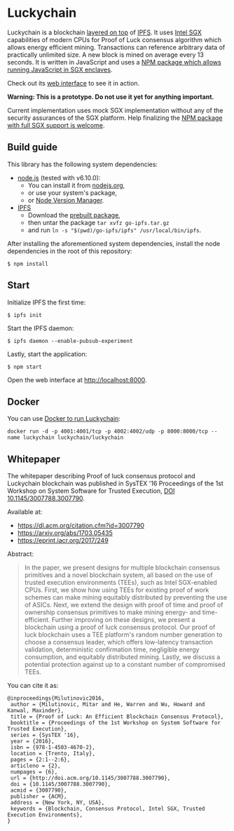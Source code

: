 # Luckychain

Luckychain is a blockchain [layered on top](http://mitar.tnode.com/post/146227562556/towards-layered-re-decentralized-web)
of [IPFS](https://ipfs.io/). It uses [Intel SGX](https://software.intel.com/en-us/sgx)
capabilities of modern CPUs for Proof of Luck consensus algorithm which allows energy efficient mining.
Transactions can reference arbitrary data of practically unlimited size. A new block is mined on
average every 13 seconds. It is written in JavaScript and uses a [NPM package which allows running JavaScript in SGX enclaves](https://github.com/luckychain/node-secureworker).

Check out its [web interface](https://lucky.tnode.com/) to see it in action.

**Warning: This is a prototype. Do not use it yet for anything important.**

Current implementation uses mock SGX implementation without any of the security assurances of the SGX platform.
Help finalizing the [NPM package with full SGX support is welcome](https://github.com/luckychain/node-secureworker).

## Build guide

This library has the following system dependencies:

* [node.js](https://nodejs.org/) (tested with v6.10.0): 
  * You can install it from [nodejs.org](https://nodejs.org/en/),
  * or use your system's package,
  * or [Node Version Manager](https://github.com/creationix/nvm).
* [IPFS](https://ipfs.io/)
  * Download the [prebuilt package](https://ipfs.io/docs/install/),
  * then untar the package `tar xvfz go-ipfs.tar.gz`
  * and run `ln -s "$(pwd)/go-ipfs/ipfs" /usr/local/bin/ipfs`.

After installing the aforementioned system dependencies, install the node dependencies in the root of this repository:

```
$ npm install
```

## Start

Initialize IPFS the first time:

```
$ ipfs init
```

Start the IPFS daemon:

```
$ ipfs daemon --enable-pubsub-experiment
```

Lastly, start the application:
```
$ npm start
```

Open the web interface at [http://localhost:8000](http://localhost:8000).

## Docker

You can use [Docker to run Luckychain](https://hub.docker.com/r/luckychain/luckychain/):

```
docker run -d -p 4001:4001/tcp -p 4002:4002/udp -p 8000:8000/tcp --name luckychain luckychain/luckychain
```

## Whitepaper

The whitepaper describing Proof of luck consensus protocol and Luckychain blockchain was published in
SysTEX '16 Proceedings of the 1st Workshop on System Software for Trusted Execution,
[DOI 10.1145/3007788.3007790](http://dx.doi.org/10.1145/3007788.3007790).

Available at:

* https://dl.acm.org/citation.cfm?id=3007790
* https://arxiv.org/abs/1703.05435
* https://eprint.iacr.org/2017/249

Abstract:

> In the paper, we present designs for multiple blockchain consensus primitives and a novel blockchain
> system, all based on the use of trusted execution environments (TEEs), such as Intel SGX-enabled CPUs.
> First, we show how using TEEs for existing proof of work schemes can make mining equitably distributed
> by preventing the use of ASICs. Next, we extend the design with proof of time and proof of ownership
> consensus primitives to make mining energy- and time-efficient. Further improving on these designs,
> we present a blockchain using a proof of luck consensus protocol. Our proof of luck blockchain uses
> a TEE platform's random number generation to choose a consensus leader, which offers low-latency
> transaction validation, deterministic confirmation time, negligible energy consumption, and equitably
> distributed mining. Lastly, we discuss a potential protection against up to a constant number of
> compromised TEEs.

You can cite it as:

```
@inproceedings{Milutinovic2016,
 author = {Milutinovic, Mitar and He, Warren and Wu, Howard and Kanwal, Maxinder},
 title = {Proof of Luck: An Efficient Blockchain Consensus Protocol},
 booktitle = {Proceedings of the 1st Workshop on System Software for Trusted Execution},
 series = {SysTEX '16},
 year = {2016},
 isbn = {978-1-4503-4670-2},
 location = {Trento, Italy},
 pages = {2:1--2:6},
 articleno = {2},
 numpages = {6},
 url = {http://doi.acm.org/10.1145/3007788.3007790},
 doi = {10.1145/3007788.3007790},
 acmid = {3007790},
 publisher = {ACM},
 address = {New York, NY, USA},
 keywords = {Blockchain, Consensus Protocol, Intel SGX, Trusted Execution Environments},
} 
```
